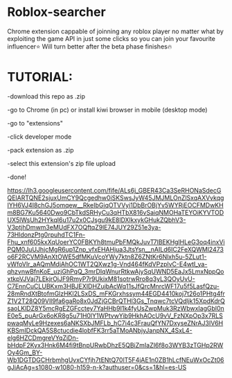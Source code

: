 # Roblox-searcher

Chrome extension cappable of joinning any roblox player no matter what by exploiting the game API in just some clicks so you can join your favourite influencer⭐️
Will turn better after the beta phase finishes🔥

# TUTORIAL:
-download this repo as .zip

-go to Chrome (in pc) or install kiwi browser in mobile (desktop mode)

-go to "extensions"

-click developer mode

-pack extension as .zip

-select this extension's zip file
upload

-done!

https://lh3.googleusercontent.com/fife/ALs6j_GBER43Ca3SeRHONaSdecGQElARTQNE2sjuxUmCY9Qcgedhw0iSKSwsJyW45JMJMLOnZlSxqAXVvkqgIYH6VJ4I8chGJ5omqew__RkeIbGiqOTVVyi1DbBrOBjYv5WYRjEOCFMDwKHm8BG7Ku5640Dwo9CbTkdSRHyCu3qHTbX816vSaiqNMOHaTEYOiKYVTODUX5lWsUh2HYkqI6u17u2x0CJsgu9kE8lDXlkxykGHukZQbhV3-V3ptjhDmwm3eMUdFX7OQftqZ9lE74JUY29Z51e3ya-73HldonzPtg0rpuhdTC1Fn-Fhu_xnf605kxXqUoerYC0FBKYh8tmuPbFMQkJuvT7lBEKHglHLeG3oq4inxViPQM0JuUJhjcMgR6up1Znp_vfxEHAHjua3JtsYsn__nAILd6IC2FeXQWMl2473o6F2RCVM9AnXtOWE5dfMKuVcoYWy7ktn8Z6ZNtKr6Nlxh5u-5ZLut1-vWfoVIr_aAQmMdjAhOC1WT2QXwz1g-Vnd464fKdVPzplvC-E4wtI_ya-qhzvnwBfnKoE_uzjGhPqQ_3mrDIqWnurRtkwAjySqUWND5EaJx5LmxNppQoxtkpVJVaj7LEkjrOjJF9RmyP7r9UkixM81sotrwRro8q3yL3QOyUvU-C7EnnCuCLUBKxm3HBJEXIDHZujbAcWq11sJfQrcMnrcWF17u5f5LasfQzu-28mRndXtBtofmGlzHKl2LSxDS_mFKGrxhssym44EGD4410koj7t26o1PHtg4frZ1V2T28Q09VIl9fa6gaRo8x0JdZjGCBrQTHl3Gs_Tnqwc7tcVQdljk15XpdKdrQsaoLKlDZ8Y5mcRgEZGFcctey7YaHHb9I1k4fyUsZwpMuk3RzWbwxIagGbl0nE0e5_puArGx6oKR8g5u71H0lY1WPtvwYib9HkhAOcU9vV_FzNXpOp3x7RLSpwaqMyLe9Hzexes6aNKSXbJMFLb_hC7i4c3FrauQfYN7DxyseZNrAJ3IV6HKBSmIDckQA5S8ctucdie4lobfFK3rr5aTMoANbjyJanpNX_4SxL4-elg6HZCDmgreVYqZjDn-bHdpF2Kyx3Hnk6M4fi9tBnpURwbDhzE5QBiZmIaZI6f8o3WYB3zTGHp2RWOy4Gm_BY-Wb1DGTDGCHrbmhgUvxCYfjh7tENtQ70lT5F4jAE1n0ZB1hLcfNEuWxOcZt06gJiAcAg=s1080-w1080-h159-n-k?authuser=0&cs=1&hl=es-US


